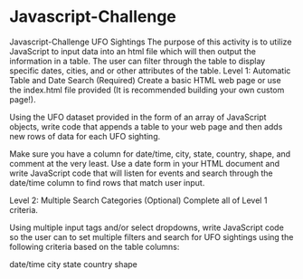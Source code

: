 # Javascript-Challenge
Javascript-Challenge
UFO Sightings
The purpose of this activity is to utilize JavaScript to input data into an html file which will then output the information in a table. The user can filter through the table to display specific dates, cities, and or other attributes of the table.
Level 1: Automatic Table and Date Search (Required)
Create a basic HTML web page or use the index.html file provided (It is recommended building your own custom page!).

Using the UFO dataset provided in the form of an array of JavaScript objects, write code that appends a table to your web page and then adds new rows of data for each UFO sighting.

Make sure you have a column for date/time, city, state, country, shape, and comment at the very least.
Use a date form in your HTML document and write JavaScript code that will listen for events and search through the date/time column to find rows that match user input.

Level 2: Multiple Search Categories (Optional)
Complete all of Level 1 criteria.

Using multiple input tags and/or select dropdowns, write JavaScript code so the user can to set multiple filters and search for UFO sightings using the following criteria based on the table columns:

date/time
city
state
country
shape
